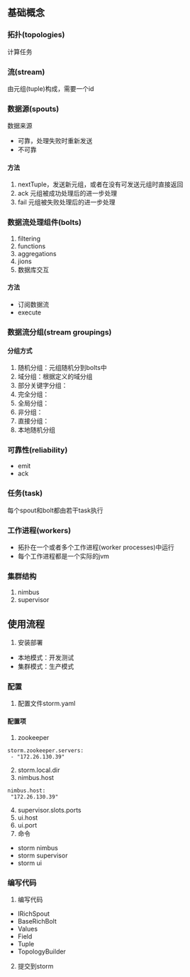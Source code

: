 ## 基础概念
### 拓扑(topologies)
计算任务
### 流(stream)
由元组(tuple)构成，需要一个id
### 数据源(spouts)
数据来源

* 可靠，处理失败时重新发送
* 不可靠  

#### 方法
1. nextTuple，发送新元组，或者在没有可发送元组时直接返回
2. ack 元组被成功处理后的进一步处理
3. fail 元组被失败处理后的进一步处理

### 数据流处理组件(bolts)
1. filtering
2. functions
3. aggregations
4. jions
5. 数据库交互

#### 方法
* 订阅数据流
* execute

### 数据流分组(stream groupings)
#### 分组方式
1. 随机分组：元组随机分到bolts中
2. 域分组：根据定义的域分组
3. 部分关键字分组：
4. 完全分组：
5. 全局分组：
6. 非分组：
7. 直接分组：
8. 本地随机分组

### 可靠性(reliability)
* emit
* ack

### 任务(task)
每个spout和bolt都由若干task执行
### 工作进程(workers)
* 拓扑在一个或者多个工作进程(worker processes)中运行
* 每个工作进程都是一个实际的jvm

### 集群结构
1. nimbus
2. supervisor

## 使用流程
1. 安装部署

* 本地模式：开发测试
* 集群模式：生产模式

### 配置
1. 配置文件storm.yaml

#### 配置项 
1. zookeeper
```
storm.zookeeper.servers:
 - "172.26.130.39"
```

2.   storm.local.dir
3.   nimbus.host
```
nimbus.host:
 "172.26.130.39"
```

4.   supervisor.slots.ports
5.   ui.host
6.   ui.port
7.  命令

*  storm nimbus
*  storm supervisor
*  storm ui 

### 编写代码
1. 编写代码

* IRichSpout
* BaseRichBolt
* Values
* Field
* Tuple
* TopologyBuilder

2. 提交到storm

